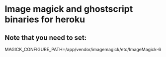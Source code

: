 # Image magick and ghostscript binaries for heroku
## Note that you need to set:
MAGICK_CONFIGURE_PATH=/app/vendor/imagemagick/etc/ImageMagick-6

